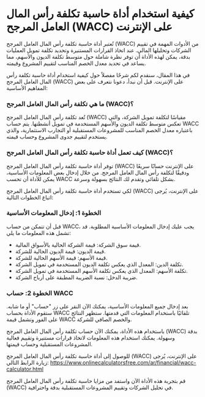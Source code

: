 كيفية استخدام أداة حاسبة تكلفة رأس المال العامل المرجح (WACC) على الإنترنت
==========================================================================

تُعتبر أداة حاسبة تكلفة رأس المال العامل المرجح (WACC) من الأدوات المهمة في تقييم الشركات وتحليلها المالي. عند اتخاذ القرارات المستنيرة وتحديد تكلفة تمويل العمليات بدقة، يمكن لهذه الأداة أن توفر نظرة شاملة حول متوسط تكلفة الديون والأسهم، مما يساعد في تحديد معدل الخصم المناسب لتقييم المشروع وقيمته.

في هذا المقال، سنقدم لكم شرحًا مفصلاً حول كيفية استخدام أداة حاسبة تكلفة رأس المال العامل المرجح (WACC) على الإنترنت. قبل أن نبدأ، دعونا نتعرف على بعض المفاهيم الأساسية:

### ما هي تكلفة رأس المال العامل المرجح (WACC)؟

تُعد تكلفة رأس المال العامل المرجح (WACC) مقياسًا لتكلفة تمويل الشركة، والتي تعكس متوسط تكلفة الديون والأسهم المستخدمة في تمويل أنشطتها. يتم حساب WACC باعتباره معدل الخصم المناسب للمشروعات المستقبلية أو التجارب الاستثمارية، والذي يستخدم لتقييم جدوى المشروع وحساب قيمته.

### كيف تعمل أداة حاسبة تكلفة رأس المال العامل المرجح (WACC)؟

توفر أداة حاسبة تكلفة رأس المال العامل المرجح (WACC) على الإنترنت حسابًا سريعًا ودقيقًا لتكلفة رأس المال العامل المرجح. من خلال إدخال بعض المعلومات الأساسية، يمكن للأداة أن تحسب WACC بشكل تلقائي وتقدم لك النتائج بسهولة وسرعة.

لكي تستخدم أداة حاسبة تكلفة رأس المال العامل المرجح (WACC) على الإنترنت، يُرجى اتباع الخطوات التالية:

### الخطوة 1: إدخال المعلومات الأساسية

قبل أن تتمكن من حساب WACC، يجب عليك إدخال المعلومات الأساسية المطلوبة. قد تشمل هذه المعلومات ما يلي:

- قيمة سوق الشركة: قيمة الشركة الحالية بالأسواق المالية.
- قيمة الديون: قيمة الديون الحالية للشركة.
- قيمة الأسهم: قيمة الأسهم الحالية للشركة.
- تكلفة الدين: المعدل الذي يعكس تكلفة الديون المستخدمة في تمويل الشركة.
- تكلفة الأسهم: المعدل الذي يعكس تكلفة الأسهم المستخدمة في تمويل الشركة.
- ضريبة الدخل: نسبة الضريبة المطبقة على أرباح الشركة.

### الخطوة 2: حساب WACC

بعد إدخال جميع المعلومات الأساسية، يمكنك الآن النقر على زر "حساب" أو ما شابه. ستقوم الأداة بحساب WACC تلقائيًا باستخدام المعلومات التي قدمتها. ستظهر النتائج على الفور وتشمل قيمة WACC والخصم الصافي للشركة.

باستخدام هذه الأداة، يمكنك الآن حساب تكلفة رأس المال العامل المرجح (WACC) بدقة وسهولة. يمكنك استخدام هذه المعلومات لاتخاذ قرارات مستنيرة وتقييم فعالية المشروعات المستقبلية وحساب قيمتها.

للوصول إلى أداة حاسبة تكلفة رأس المال العامل المرجح (WACC) على الإنترنت، يُرجى زيارة الرابط التالي: <https://www.onlinecalculatorsfree.com/ar/financial/wacc-calculator.html>

قم بتجربة هذه الأداة الآن واستفد من مزايا حاسبة تكلفة رأس المال العامل المرجح (WACC) في تحليل الشركات وتقييم المشروعات المستقبلية بدقة واحترافية.